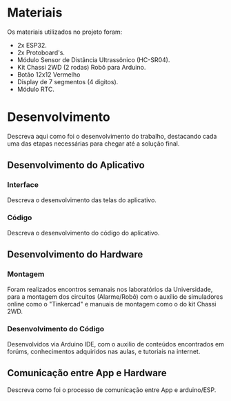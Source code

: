 
# Materiais

Os materiais utilizados no projeto foram:
- 2x ESP32.
- 2x Protoboard's.
- Módulo Sensor de Distância Ultrassônico (HC-SR04).
- Kit Chassi 2WD (2 rodas) Robô para Arduino.
- Botão 12x12 Vermelho
- Display de 7 segmentos (4 digitos).
- Módulo RTC.

# Desenvolvimento

Descreva aqui como foi o desenvolvimento do trabalho, destacando cada uma das etapas necessárias para chegar até a solução final.

## Desenvolvimento do Aplicativo

### Interface

Descreva o desenvolvimento das telas do aplicativo.

### Código

Descreva o desenvolvimento do código do aplicativo.

## Desenvolvimento do Hardware

### Montagem

Foram realizados encontros semanais nos laboratórios da Universidade, para a montagem dos circuitos (Alarme/Robô) com o auxílio de simuladores online como o "Tinkercad" e manuais de montagem como o do kit Chassi 2WD.

### Desenvolvimento do Código

Desenvolvidos via Arduino IDE, com o auxilio de conteúdos encontrados em forúms, conhecimentos adquiridos nas aulas, e tutoriais na internet.

## Comunicação entre App e Hardware

Descreva como foi o processo de comunicação entre App e arduino/ESP.

